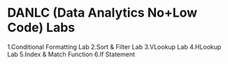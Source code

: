 # DANLC (Data Analytics No+Low Code) Labs
1.Conditional Formatting Lab
2.Sort & Filter Lab
3.VLookup Lab
4.HLookup Lab
5.Index & Match Function
6.If Statement




